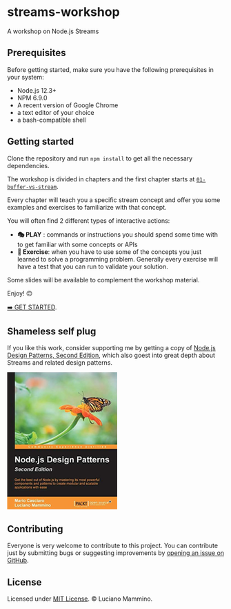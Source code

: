 # streams-workshop

A workshop on Node.js Streams


## Prerequisites

Before getting started, make sure you have the following prerequisites in your system:

- Node.js 12.3+
- NPM 6.9.0
- A recent version of Google Chrome
- a text editor of your choice
- a bash-compatible shell


## Getting started

Clone the repository and run `npm install` to get all the necessary dependencies.

The workshop is divided in chapters and the first chapter starts at [`01-buffer-vs-stream`](01-buffer-vs-stream/README.md).

Every chapter will teach you a specific stream concept and offer you some examples and exercises to familiarize with that concept.

You will often find 2 different types of interactive actions:

- **🎭 PLAY** : commands or instructions you should spend some time with to get familiar with some concepts or APIs
- **🏹 Exercise**: when you have to use some of the concepts you just learned to solve a programming problem. Generally every exercise will have a test that you can run to validate your solution.


Some slides will be available to complement the workshop material.

Enjoy! 🙃

[➡️ GET STARTED](01-buffer-vs-stream/README.md).


## Shameless self plug

If you like this work, consider supporting me by getting a copy of [Node.js Design Patterns, Second Edition](https://www.amazon.com/Node-js-Design-Patterns-server-side-applications/dp/1785885588/ref=sr_1_1?crid=30JCXBZFQGH3E&keywords=nodejs+design+patterns&qid=1559508955&s=gateway&sprefix=nodejs+design%2Caps%2C204&sr=8-1), which also goest into great depth about Streams and related design patterns.

[![Node.js Design Patterns, Second Edition by Mario Casciaro and Luciano Mammino](./node-js-design-patterns.png)](https://www.amazon.com/Node-js-Design-Patterns-server-side-applications/dp/1785885588/ref=sr_1_1?crid=30JCXBZFQGH3E&keywords=nodejs+design+patterns&qid=1559508955&s=gateway&sprefix=nodejs+design%2Caps%2C204&sr=8-1)


## Contributing

Everyone is very welcome to contribute to this project.
You can contribute just by submitting bugs or suggesting improvements by
[opening an issue on GitHub](https://github.com/lmammino/streams-workshop/issues).


## License

Licensed under [MIT License](LICENSE). © Luciano Mammino.
